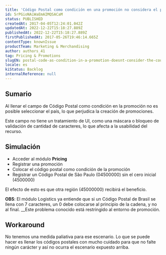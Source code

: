 ```yaml
---
title: 'Código Postal como condición en una promoción no considera el país'
id: 5rPGioNAiWaEmAIMQSACaM
status: PUBLISHED
createdAt: 2017-04-05T12:24:01.042Z
updatedAt: 2022-12-22T15:18:27.889Z
publishedAt: 2022-12-22T15:18:27.889Z
firstPublishedAt: 2017-05-26T19:46:14.665Z
contentType: knownIssue
productTeam: Marketing & Merchandising
author: authors_41
tag: Pricing & Promotions
slugEN: postal-code-as-condition-in-a-promotion-doesnt-consider-the-country
locale: es
kiStatus: Backlog
internalReference: null
---
```


## Sumario

Al llenar el campo de Código Postal como condición en la promoción no es posible seleccionar el país, lo que perjudica la creación de promociones.

Este campo no tiene un tratamiento de UI, como una máscara o bloqueo de validación de cantidad de caracteres, lo que afecta a la usabilidad del recurso.

## Simulación

- Acceder al módulo __Pricing__
- Registrar una promoción
- Colocar el código postal como condición de la promoción
- Registrar un Código Postal de São Paulo (04500000) sin el cero inicial (4500000)

El efecto de esto es que otra región (45000000) recibirá el beneficio.

__OBS__: El módulo Logistics ya entiende que si un Código Postal de Brasil se llena con 7 caracteres, un 0 debe colocarse al principio de la cadena, y no al final. __Este problema conocido está restringido al entorno de promoción.

## Workaround

No tenemos una medida paliativa para ese escenario. Lo que se puede hacer es llenar los códigos postales con mucho cuidado para que no falte ningún carácter y así no ocurra el escenario expuesto arriba.

